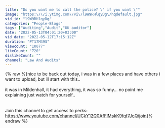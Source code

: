 ```yaml
---
title: "Do you want me to call the police? \" if you want \""
image: "https:\/\/i.ytimg.com\/vi\/l9W9RHlqyDg\/hqdefault.jpg"
vid_id: "l9W9RHlqyDg"
categories: "People-Blogs"
tags: ["Auditing","Audit","UK auditor"]
date: "2022-05-13T04:01:20+03:00"
vid_date: "2022-05-12T17:15:12Z"
duration: "PT17M49S"
viewcount: "10077"
likeCount: "720"
dislikeCount: ""
channel: "Law And Audits"
---
```

{% raw %}nice to be back out today, i was in a few places and have others i want to upload, but ill start with this..<br /><br />it was in Mildenhall, it had everything, it was so funny... no point me explaining just watch for yourself..   <br /><br /><br />Join this channel to get access to perks:<br /><a rel="nofollow" target="blank" href="https://www.youtube.com/channel/UCkY12Q0AfFlMskK9fqf7JoQ/join">https://www.youtube.com/channel/UCkY12Q0AfFlMskK9fqf7JoQ/join</a>{% endraw %}
